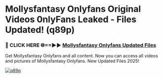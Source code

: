 # Mollysfantasy Onlyfans Original Videos 0nlyFans Leaked - Files Updated! (q89p)

<h3>🔴 CLICK HERE 🌐==►► <a href="https://tinyurl.com/ehrbuxhb" rel="nofollow">Mollysfantasy Onlyfans Updated Files</a></h3>

Get Mollysfantasy Onlyfans and all content. Now you can access all videos and pictures of Mollysfantasy Onlyfans. New Updated Files 2025!

[![q89p](https://i.imgur.com/lVYEuWS.gif)](https://tinyurl.com/ehrbuxhb)

